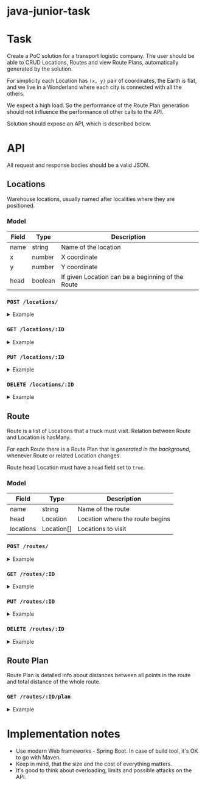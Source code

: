 # java-junior-task

# Task

Create a PoC solution for a transport logistic company. The user should be able to CRUD Locations, Routes and view Route Plans, automatically generated by the solution.

For simplicity each Location has `(x, y)` pair of coordinates, the Earth is flat, and we live in a Wonderland where each city is connected with all the others.

We expect a high load. So the performance of the Route Plan generation should not influence the performance of other calls to the API.

Solution should expose an API, which is described below.

# API

All request and response bodies should be a valid JSON.

## Locations

Warehouse locations, usually named after localities where they are positioned.

### Model

|Field|Type|Description|
|---|---|---|
|name|string|Name of the location|
|x|number|X coordinate|
|y|number|Y coordinate|
|head|boolean|If given Location can be a beginning of the Route|

### `POST /locations/`
<details>
  <summary>Example</summary><p>

Request:
```
POST /locations/

{ "name": "Morlaw", "x": 10.0500, "y": 33.1210 }
```

Response:
```
201 Created

{ "name": "Morlaw", "x": 10.0500, "y": 33.1210, "id": 1 }
```
</p></details>

### `GET /locations/:ID`
<details>
  <summary>Example</summary><p>

Request:
```
GET /locations/2
```

Response:
```
200 OK

{ "id": 2, "name": "Denver", "x": 39.76185, "y": -104.881105 }
```
</p></details>

### `PUT /locations/:ID`
<details>
  <summary>Example</summary><p>

Request:
```
PUT /locations/2

{ "name": "Not really Denver", "x": 39.76184, "y": -104.881106 }
```

Response:
```
204 No Content
```
</p></details>

### `DELETE /locations/:ID`
<details>
  <summary>Example</summary><p>

Request:
```
DELETE /locations/2
```

Response:
```
204 No Content
```
</p></details>

## Route 

Route is a list of Locations that a truck must visit. Relation between Route and Location is hasMany.

For each Route there is a Route Plan that is *generated in the background*, whenever Route or related Location changes.

Route head Location must have a `head` field set to `true`.

### Model

|Field|Type|Description|
|---|---|---|
|name|string|Name of the route|
|head|Location|Location where the route begins|
|locations|Location[]|Locations to visit|

### `POST /routes/`
<details>
  <summary>Example</summary><p>

Request:
```
POST /routes/

{ "name": "Interstate 60", "head": 1, "locations": [27, 33, 314, 466, 666, 1138] }
```

Response:
```
201 Created

{ "name": "Interstate 60", "head": 1, "locations": [27, 33, 314, 466, 666, 1138], "id": 1 }
```
</p></details>

### `GET /routes/:ID`
<details>
  <summary>Example</summary><p>

Request:
```
GET /routes/1
```

Response:
```
200 OK

{ "name": "Interstate 60", "head": 1, "locations": [27, 33, 314, 466, 666, 1138], "id": 1 }
```
</p></details>

### `PUT /routes/:ID`
<details>
  <summary>Example</summary><p>

Request:
```
PUT /routes/1

{ "head": 2 }
```

Response:
```
204 No Content
```
</p></details>

### `DELETE /routes/:ID`
<details>
  <summary>Example</summary><p>

Request:
```
DELETE /routes/1
```

Response:
```
204 No Content
```
</p></details>

## Route Plan

Route Plan is detailed info about distances between all points in the route and total distance of the whole route.

### `GET /routes/:ID/plan`
<details>
  <summary>Example</summary><p>

Request:
```
GET /routes/1/plan
```

Response:
```
200 OK

{
  "route": [
    {
      "from": 1,
      "to": 2,
      "distance": 10
    },
    .
    .
    .
  ],
  "total_distance": 100.1
}
```
</p></details>

# Implementation notes

- Use modern Web frameworks - Spring Boot. In case of build tool, it's OK to go with Maven.
- Keep in mind, that the size and the cost of everything matters.
- It's good to think about overloading, limits and possible attacks on the API.
